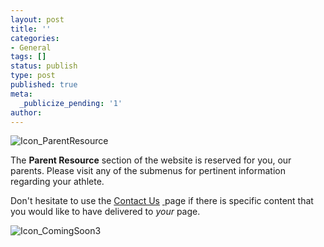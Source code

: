 ```yaml
---
layout: post
title: ''
categories:
- General
tags: []
status: publish
type: post
published: true
meta:
  _publicize_pending: '1'
author: 
---
```

![Icon_ParentResource](http://mvcowboysfootball.files.wordpress.com/1996/08/icon_parentresource.gif?w=470)

The **Parent Resource** section of the website is reserved for you, our parents. Please visit any of the submenus for pertinent information regarding your athlete.

Don't hesitate to use the [Contact Us](http://mvcowboysfootball.com/contact-us/ "contact") [ ](http://mvcowboysfootball.com/contact-us/ "contact")page if there is specific content that you would like to have delivered to _your_ page.

![Icon_ComingSoon3](http://mvcowboysfootball.files.wordpress.com/1996/08/icon_comingsoon3.jpg?w=147)

